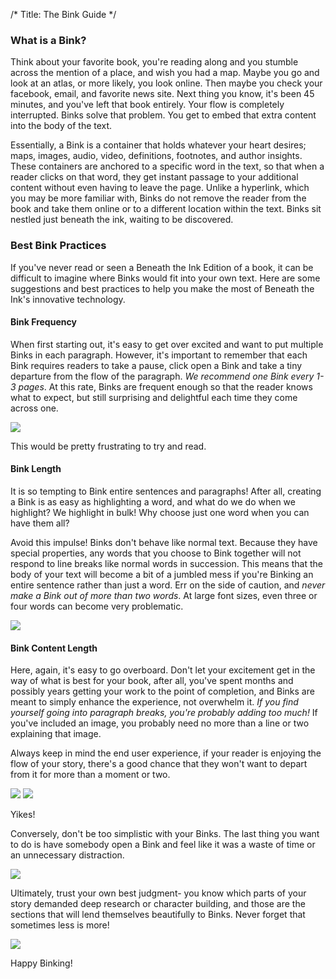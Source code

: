 /*
Title: The Bink Guide
*/

### What is a Bink?

Think about your favorite book, you're reading along and you stumble across the mention of a place, and wish you had a map. Maybe you go and look at an atlas, or more likely, you look online. Then maybe you check your facebook, email, and favorite news site. Next thing you know, it's been 45 minutes, and you've left that book entirely. Your flow is completely interrupted. Binks solve that problem. You get to embed that extra content into the body of the text.

Essentially, a Bink is a container that holds whatever your heart desires; maps, images, audio, video, definitions, footnotes, and author insights. These containers are anchored to a specific word in the text, so that when a reader clicks on that word, they get instant passage to your additional content without even having to leave the page. Unlike a hyperlink, which you may be more  familiar with, Binks do not remove the reader from the book and take them online or to a different location within the text. Binks sit nestled just beneath the ink, waiting to be discovered.

### Best Bink Practices

If you've never read or seen a Beneath the Ink Edition of a book, it can be difficult to imagine where Binks would fit into your own text. Here are some suggestions and best practices to help you make the most of Beneath the Ink's innovative technology.

#### Bink Frequency

When first starting out, it's easy to get over excited and want to put multiple Binks in each paragraph. However, it's important to remember that each Bink requires readers to take a pause, click open a Bink and take a tiny departure from the flow of the paragraph. *We recommend one Bink every 1-3 pages*. At this rate, Binks are frequent enough so that the reader knows what to expect, but still surprising and delightful each time they come across one.

![](%image_url%/ebook-enhancer/bink-guide/04TZf2m.png)

This would be pretty frustrating to try and read.

#### Bink Length

It is so tempting to Bink entire sentences and paragraphs! After all, creating a Bink is as easy as highlighting a word, and what do we do when we highlight? We highlight in bulk! Why choose just one word when you can have them all?

Avoid this impulse!  Binks don't behave like normal text. Because they have special properties, any words that you choose to Bink together will not respond to line breaks like normal words in succession. This means that the body of your text will become a bit of a jumbled mess if you're Binking an entire sentence rather than just a word. Err on the side of caution, and *never make a Bink out of more than two words*. At large font sizes, even three or four words can become very problematic.

![](%image_url%/ebook-enhancer/bink-guide/cUoKCY7.png)

#### Bink Content Length

Here, again, it's easy to go overboard. Don't let your excitement get in the way of what is best for your book, after all, you've spent months and possibly years getting your work to the point of completion, and Binks are meant to simply enhance the experience, not overwhelm it. *If you find yourself going into paragraph breaks, you're probably adding too much!* If you've included an image, you probably need no more than a line or two explaining that image.

Always keep in mind the end user experience, if your reader is enjoying the flow of your story, there's a good chance that they won't want to depart from it  for more than a moment or two.

![](%image_url%/ebook-enhancer/bink-guide/m02JfQP.png)
![](%image_url%/ebook-enhancer/bink-guide/IAZkvt3.png) 

Yikes!

Conversely, don't be too simplistic with your Binks. The last thing you want to do is have somebody open a Bink and feel like it was a waste of time or an unnecessary distraction.

![](%image_url%/ebook-enhancer/bink-guide/DEm1jXc.png)

Ultimately, trust your own best judgment- you know which parts of your story demanded deep research or character building, and those are the sections that will lend themselves beautifully to Binks. Never forget that sometimes less is more!

![](%image_url%/ebook-enhancer/bink-guide/j2XAkLm.png?1)

Happy Binking! 
